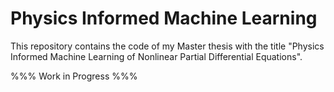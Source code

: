 # Physics Informed Machine Learning
This repository contains the code of my Master thesis with the title "Physics Informed Machine Learning of Nonlinear Partial Differential Equations".

%%% Work in Progress %%%